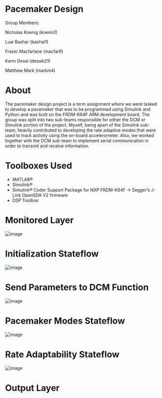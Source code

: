 # Pacemaker Design

Group Members:

Nicholas Koenig (koenin1)  

Luai Bashar (bashal1)  

Fraser Macfarlane (macfarlf)  

Karm Desai (desaik21)  

Matthew Mark (markm4)  

# About

The pacemaker design project is a term assignment where we were tasked to develop a pacemaker that was to be programmed using Simulink and Python and was built on the FRDM-K64F ARM development board. The group was split into two sub-teams responsible for either the DCM or Simulink portion of the project. Myself, being apart of the Simulink sub-team, heavily contributed to developing the rate adaptive modes that were used to track activity using the on-board accelerometer. Also, we worked together with the DCM sub-team to implement serial communication in order to transmit and receive information.

# Toolboxes Used

- MATLAB®
- Simulink®
- Simulink® Coder Support Package for NXP FRDM-K64F -> Segger’s J-Link OpenSDA V2 firmware
- DSP Toolbox

# Monitored Layer

![image](https://github.com/mgiancola9/Pacemaker_3K/assets/97264168/99241314-10c3-4fac-8372-b4020acf3fa4)

# Initialization Stateflow

![image](https://github.com/mgiancola9/Pacemaker_3K/assets/97264168/465dbc9e-69fb-4cd3-9a0c-8b81686c46d8)

# Send Parameters to DCM Function

![image](https://github.com/mgiancola9/Pacemaker_3K/assets/97264168/716b5039-0573-418d-b05c-17a09515d570)

# Pacemaker Modes Stateflow

![image](https://github.com/mgiancola9/Pacemaker_3K/assets/97264168/48b4c83f-a200-441d-81d1-117083576490)

# Rate Adaptability Stateflow

![image](https://github.com/mgiancola9/Pacemaker_3K/assets/97264168/a373a6e4-e97a-48b9-acbc-5e98bd914052)

# Output Layer












